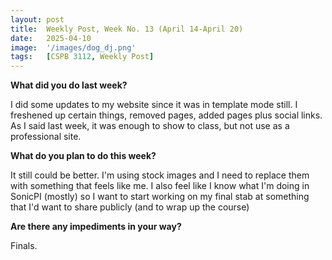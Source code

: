 ```yaml
---
layout: post
title:  Weekly Post, Week No. 13 (April 14-April 20)
date:   2025-04-10 
image:  '/images/dog_dj.png'
tags:   [CSPB 3112, Weekly Post]
---
```

__What did you do last week?__

I did some updates to my website since it was in template mode still. 
I freshened up certain things, removed pages, added pages plus social links.
As I said last week, it was enough to show to class, but not use as a professional site.

__What do you plan to do this week?__

It still could be better. I'm using stock images and I need to replace them with something that feels like me. 
I also feel like I know what I'm doing in SonicPI (mostly) so I want to start working on my final stab at something that I'd want to share publicly (and to wrap up the course)

__Are there any impediments in your way?__

Finals. 




